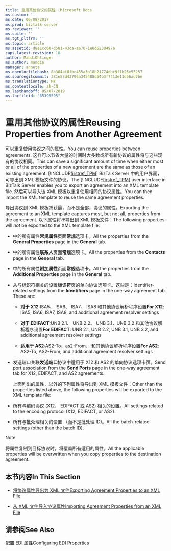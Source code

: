 ```yaml
---
title: 重用其他协议的属性 |Microsoft Docs
ms.custom: ''
ms.date: 06/08/2017
ms.prod: biztalk-server
ms.reviewer: ''
ms.suite: ''
ms.tgt_pltfrm: ''
ms.topic: article
ms.assetid: d8e1cc60-d581-43ca-aa70-1e0d6238497a
caps.latest.revision: 10
author: MandiOhlinger
ms.author: mandia
manager: anneta
ms.openlocfilehash: 8b304af8fbc455a3a18b21774ebc9f1b25e55257
ms.sourcegitcommit: 381e83d43796a345488d54b3f7413e11d56ad7be
ms.translationtype: MT
ms.contentlocale: zh-CN
ms.lasthandoff: 05/07/2019
ms.locfileid: "65395595"
---
```

# <a name="reusing-properties-from-another-agreement"></a><span data-ttu-id="496d7-102">重用其他协议的属性</span><span class="sxs-lookup"><span data-stu-id="496d7-102">Reusing Properties from Another Agreement</span></span>
<span data-ttu-id="496d7-103">可以重复使用协议之间的属性。</span><span class="sxs-lookup"><span data-stu-id="496d7-103">You can reuse properties between agreements.</span></span> <span data-ttu-id="496d7-104">这样可以节省大量的时间时大多数或所有新协议的属性将与这些现有的协议相同。</span><span class="sxs-lookup"><span data-stu-id="496d7-104">This can save a significant amount of time when either most or all of the properties of a new agreement are the same as those of an existing agreement.</span></span> <span data-ttu-id="496d7-105">[!INCLUDE[firstref_TPM](../includes/firstref-tpm-md.md)] BizTalk Server 中的用户界面，可导出到 XML 模板文件的协议。</span><span class="sxs-lookup"><span data-stu-id="496d7-105">The [!INCLUDE[firstref_TPM](../includes/firstref-tpm-md.md)] user interface in BizTalk Server enables you to export an agreement into an XML template file.</span></span> <span data-ttu-id="496d7-106">然后可以导入该 XML 模板以重复使用相同的协议属性。</span><span class="sxs-lookup"><span data-stu-id="496d7-106">You can then import the XML template to reuse the same agreement properties.</span></span>  
  
 <span data-ttu-id="496d7-107">导出协议到 XML 模板捕获最，而不是全部，协议的属性。</span><span class="sxs-lookup"><span data-stu-id="496d7-107">Exporting the agreement to an XML template captures most, but not all, properties from the agreement.</span></span> <span data-ttu-id="496d7-108">以下属性将*不*导出到 XML 模板文件：</span><span class="sxs-lookup"><span data-stu-id="496d7-108">The following properties will *not* be exported to the XML template file:</span></span>  
  
- <span data-ttu-id="496d7-109">中的所有属性**常规属性**页面**常规**选项卡。</span><span class="sxs-lookup"><span data-stu-id="496d7-109">All the properties from the **General Properties** page in the **General** tab.</span></span>  
  
- <span data-ttu-id="496d7-110">中的所有属性**联系人**页面**常规**选项卡。</span><span class="sxs-lookup"><span data-stu-id="496d7-110">All the properties from the **Contacts** page in the **General** tab.</span></span>  
  
- <span data-ttu-id="496d7-111">中的所有属性**附加属性**页面**常规**选项卡。</span><span class="sxs-lookup"><span data-stu-id="496d7-111">All the properties from the **Additional Properties** page in the **General** tab.</span></span>  
  
- <span data-ttu-id="496d7-112">从与标识符相关的设置**标识符**页的单向协议选项卡。这些是：</span><span class="sxs-lookup"><span data-stu-id="496d7-112">Identifier-related settings from the **Identifiers** page in the one-way agreement tab. These are:</span></span>  
  
  -   <span data-ttu-id="496d7-113">**对于 X12**:ISA5、 ISA6、 ISA7、 ISA8 和其他协议解析程序设置</span><span class="sxs-lookup"><span data-stu-id="496d7-113">**For X12**: ISA5, ISA6, ISA7, ISA8, and additional agreement resolver settings</span></span>  
  
  -   <span data-ttu-id="496d7-114">**对于 EDIFACT**:UNB 2.1、 UNB 2.2、 UNB 3.1，UNB 3.2 和其他协议解析程序设置</span><span class="sxs-lookup"><span data-stu-id="496d7-114">**For EDIFACT**: UNB 2.1, UNB 2.2, UNB 3.1, UNB 3.2, and additional agreement resolver settings</span></span>  
  
  -   <span data-ttu-id="496d7-115">**适用于 AS2**:AS2-To、as2-From、 和其他协议解析程序设置</span><span class="sxs-lookup"><span data-stu-id="496d7-115">**For AS2**: AS2-To, AS2-From, and additional agreement resolver settings</span></span>  
  
- <span data-ttu-id="496d7-116">发送端口关联**发送端口**协议中适用于 X12 和 AS2 的单向协议选项卡页。</span><span class="sxs-lookup"><span data-stu-id="496d7-116">Send port association from the **Send Ports** page in the one-way agreement tab for X12, EDIFACT, and AS2 agreements.</span></span>  
  
  <span data-ttu-id="496d7-117">上面列出的属性，以外的下列属性将导出到 XML 模板文件：</span><span class="sxs-lookup"><span data-stu-id="496d7-117">Other than the properties listed above, the following properties will be exported to the XML template file:</span></span>  
  
- <span data-ttu-id="496d7-118">所有与编码协议 (X12、 EDIFACT 或 AS2) 相关的设置。</span><span class="sxs-lookup"><span data-stu-id="496d7-118">All settings related to the encoding protocol (X12, EDIFACT, or AS2).</span></span>  
  
- <span data-ttu-id="496d7-119">所有与批处理相关的设置 （而不是批处理 ID)。</span><span class="sxs-lookup"><span data-stu-id="496d7-119">All the batch-related settings (other than the batch ID).</span></span>  
  
> [!NOTE]
>  <span data-ttu-id="496d7-120">将属性复制到目标协议时，将覆盖所有适用的属性。</span><span class="sxs-lookup"><span data-stu-id="496d7-120">All the applicable properties will be overwritten when you copy properties to the destination agreement.</span></span>  
  
## <a name="in-this-section"></a><span data-ttu-id="496d7-121">本节内容</span><span class="sxs-lookup"><span data-stu-id="496d7-121">In This Section</span></span>  
  
-   [<span data-ttu-id="496d7-122">将协议属性导出为 XML 文件</span><span class="sxs-lookup"><span data-stu-id="496d7-122">Exporting Agreement Properties to an XML FIle</span></span>](../core/exporting-agreement-properties-to-an-xml-file.md)  
  
-   [<span data-ttu-id="496d7-123">从 XML 文件导入协议属性</span><span class="sxs-lookup"><span data-stu-id="496d7-123">Importing Agreement Properties from an XML File</span></span>](../core/importing-agreement-properties-from-an-xml-file.md)  
  
## <a name="see-also"></a><span data-ttu-id="496d7-124">请参阅</span><span class="sxs-lookup"><span data-stu-id="496d7-124">See Also</span></span>  
 [<span data-ttu-id="496d7-125">配置 EDI 属性</span><span class="sxs-lookup"><span data-stu-id="496d7-125">Configuring EDI Properties</span></span>](../core/configuring-edi-properties.md)